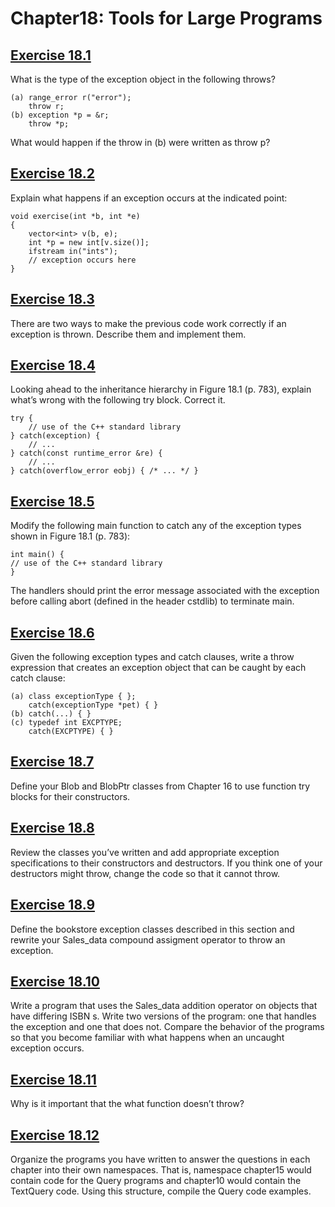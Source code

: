 # Chapter18: Tools for Large Programs
## [Exercise 18.1](18.01.txt)
What is the type of the exception object in the following throws?
```
(a) range_error r("error");
    throw r;
(b) exception *p = &r;
    throw *p;
```
What would happen if the throw in (b) were written as throw p?
## [Exercise 18.2](18.02.txt)
Explain what happens if an exception occurs at the indicated point:
```
void exercise(int *b, int *e)
{
    vector<int> v(b, e);
    int *p = new int[v.size()];
    ifstream in("ints");
    // exception occurs here
}
```
## [Exercise 18.3](18.03)
There are two ways to make the previous code work correctly if an exception is thrown. Describe them and implement them.
## [Exercise 18.4](18.04.txt)
Looking ahead to the inheritance hierarchy in Figure 18.1 (p. 783), explain what’s wrong with the following try block. Correct it.
```
try {
    // use of the C++ standard library
} catch(exception) {
    // ...
} catch(const runtime_error &re) {
    // ...
} catch(overflow_error eobj) { /* ... */ }
```
## [Exercise 18.5](18.05.cpp)
Modify the following main function to catch any of the exception types shown in Figure 18.1 (p. 783):
```
int main() {
// use of the C++ standard library
}
```
The handlers should print the error message associated with the exception before calling abort (defined in the header cstdlib) to terminate main.
## [Exercise 18.6](18.06.txt)
Given the following exception types and catch clauses, write a throw expression that creates an exception object that can be caught by each catch clause:
```
(a) class exceptionType { };
    catch(exceptionType *pet) { }
(b) catch(...) { }
(c) typedef int EXCPTYPE;
    catch(EXCPTYPE) { }
```
## [Exercise 18.7](18.07)
Define your Blob and BlobPtr classes from Chapter 16 to use function try blocks for their constructors.
## [Exercise 18.8](18.08)
Review the classes you’ve written and add appropriate exception specifications to their constructors and destructors. If you think one of your destructors might throw, change the code so that it cannot throw.
## [Exercise 18.9](18.09)
Define the bookstore exception classes described in this section and rewrite your Sales_data compound assigment operator to throw an exception.
## [Exercise 18.10](18.10)
Write a program that uses the Sales_data addition operator on objects that have differing ISBN s. Write two versions of the program: one that handles the exception and one that does not. Compare the behavior of the programs so that you become familiar with what happens when an uncaught exception occurs.
## [Exercise 18.11](18.11.txt)
Why is it important that the what function doesn’t throw?
## [Exercise 18.12](18.12)
Organize the programs you have written to answer the questions in each chapter into their own namespaces. That is, namespace chapter15 would contain code for the Query programs and chapter10 would contain the TextQuery code. Using this structure, compile the Query code examples.
